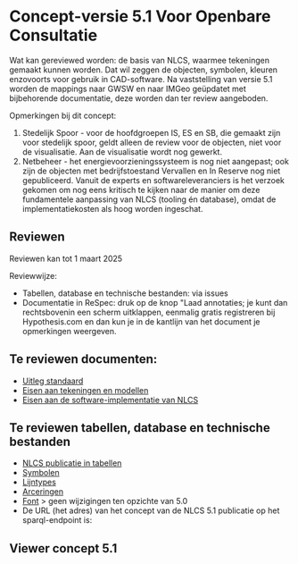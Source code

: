 # Concept-versie 5.1 Voor Openbare Consultatie

Wat kan gereviewed worden: de basis van NLCS, waarmee tekeningen gemaakt kunnen worden. Dat wil zeggen de objecten, symbolen, kleuren enzovoorts voor gebruik in CAD-software. 
Na vaststelling van versie 5.1 worden de mappings naar GWSW en naar IMGeo geüpdatet met bijbehorende documentatie, deze worden dan ter review aangeboden. 


Opmerkingen bij dit concept:

1. Stedelijk Spoor - voor de hoofdgroepen IS, ES en SB, die gemaakt zijn voor stedelijk spoor, geldt alleen de review voor de objecten, niet voor de visualisatie. Aan de visualisatie wordt nog gewerkt. 
2. Netbeheer - het energievoorzieningssysteem is nog niet aangepast; ook zijn de objecten met bedrijfstoestand Vervallen en In Reserve nog niet gepubliceerd. Vanuit de experts en softwareleveranciers is het verzoek gekomen om nog eens kritisch te kijken naar de manier om deze fundamentele aanpassing van NLCS (tooling én database), omdat de implementatiekosten als hoog worden ingeschat. 



## Reviewen

Reviewen kan tot 1 maart 2025

Reviewwijze:
* Tabellen, database en technische bestanden: via issues
* Documentatie in ReSpec: druk op de knop "Laad annotaties; je kunt dan rechtsbovenin een scherm uitklappen, eenmalig gratis registreren bij Hypothesis.com en dan kun je in de kantlijn van het document je opmerkingen weergeven.



## Te reviewen documenten:
* [Uitleg standaard](https://nl-digigo.github.io/NLCS/functionalspecification/reviewversies/CR-NLCS_functionalspecification-20241017.html)
* [Eisen aan tekeningen en modellen](https://nl-digigo.github.io/NLCS/requirementscadmodels/reviewversies/CR-NLCS_requirementscadmodels-20241017.html) 
* [Eisen aan de software-implementatie van NLCS](https://nl-digigo.github.io/NLCS/requirementssoftware/ontwikkeling/reviewversies/CR-NLCS_requirementssoftware_ontwikkeling-20241017.html)


## Te reviewen tabellen, database en technische bestanden
* [NLCS publicatie in tabellen](https://github.com/nl-digigo/NLCS/tree/main/tabellen/ontwikkeling)
* [Symbolen](https://github.com/nl-digigo/NLCS/tree/main/symbolen/ontwikkeling)
* [Lijntypes](https://github.com/nl-digigo/NLCS/tree/main/lijntypes/ontwikkeling)
* [Arceringen](https://github.com/nl-digigo/NLCS/tree/main/arcering/ontwikkeling)
* [Font](https://github.com/nl-digigo/NLCS/tree/main/font/ontwikkeling) > geen wijzigingen ten opzichte van 5.0
* De URL (het adres) van het concept van de NLCS 5.1 publicatie op het sparql-endpoint is: 


## Viewer concept 5.1






